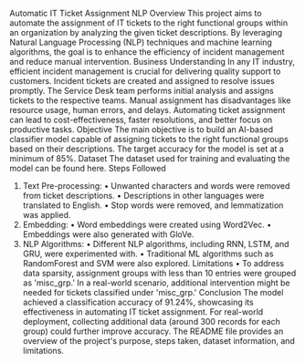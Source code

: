 Automatic IT Ticket Assignment NLP
Overview
This project aims to automate the assignment of IT tickets to the right functional groups within an organization by analyzing the given ticket descriptions. By leveraging Natural Language Processing (NLP) techniques and machine learning algorithms, the goal is to enhance the efficiency of incident management and reduce manual intervention.
Business Understanding
In any IT industry, efficient incident management is crucial for delivering quality support to customers. Incident tickets are created and assigned to resolve issues promptly. The Service Desk team performs initial analysis and assigns tickets to the respective teams. Manual assignment has disadvantages like resource usage, human errors, and delays. Automating ticket assignment can lead to cost-effectiveness, faster resolutions, and better focus on productive tasks.
Objective
The main objective is to build an AI-based classifier model capable of assigning tickets to the right functional groups based on their descriptions. The target accuracy for the model is set at a minimum of 85%.
Dataset
The dataset used for training and evaluating the model can be found here.
Steps Followed
1.	Text Pre-processing:
•	Unwanted characters and words were removed from ticket descriptions.
•	Descriptions in other languages were translated to English.
•	Stop words were removed, and lemmatization was applied.
2.	Embedding:
•	Word embeddings were created using Word2Vec.
•	Embeddings were also generated with GloVe.
3.	NLP Algorithms:
•	Different NLP algorithms, including RNN, LSTM, and GRU, were experimented with.
•	Traditional ML algorithms such as RandomForest and SVM were also explored.
Limitations
•	To address data sparsity, assignment groups with less than 10 entries were grouped as 'misc_grp.' In a real-world scenario, additional intervention might be needed for tickets classified under 'misc_grp.'
Conclusion
The model achieved a classification accuracy of 91.24%, showcasing its effectiveness in automating IT ticket assignment. For real-world deployment, collecting additional data (around 300 records for each group) could further improve accuracy. The README file provides an overview of the project's purpose, steps taken, dataset information, and limitations.


